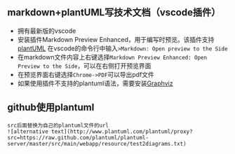 ## markdown+plantUML写技术文档（vscode插件）
- 拥有最新版的vscode
- 安装插件Markdown Preview Enhanced，用于编写时预览。该插件支持[plantUML](http://plantuml.com/zh)
  在vscode的命令行中输入` >Markdown: Open preview to the Side `
- 在markdown文件内容上右键选择` Markdown Preview Enhanced: Open Preview to the Side `，可以在右侧打开预览界面
- 在预览界面右键选择` Chrome->PDF `可以导出pdf文件
- 如果使用插件不支持的plantuml语法，需要安装[Graphviz](http://www.graphviz.org/download)

## github使用plantuml
```
src后面替换为自己的plantuml文件的url
![alternative text](http://www.plantuml.com/plantuml/proxy?src=https://raw.github.com/plantuml/plantuml-server/master/src/main/webapp/resource/test2diagrams.txt)
```